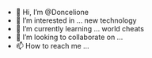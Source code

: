 - 👋 Hi, I’m @Doncelione
- 👀 I’m interested in ... new technology
- 🌱 I’m currently learning ... world cheats
- 💞️ I’m looking to collaborate on ...
- 📫 How to reach me ...

<!---
Doncelione/Doncelione is a ✨ special ✨ repository because its `README.md` (this file) appears on your GitHub profile.
You can click the Preview link to take a look at your changes.
--->
